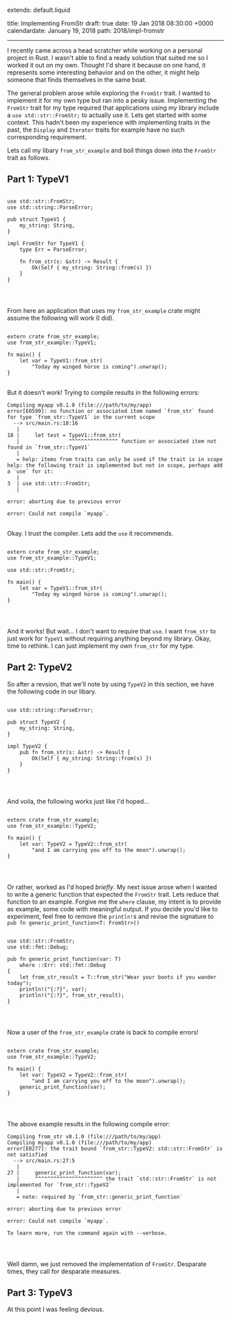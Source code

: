 extends: default.liquid

title: Implementing FromStr
draft: true
date: 19 Jan 2018 08:30:00 +0000
calendardate: January 19, 2018
path: 2018/impl-fromstr

---


I recently came across a head scratcher while working on a personal project
in Rust. I wasn't able to find a ready solution that suited me so I worked it
out on my own. Thought I'd share it because on one hand, it represents some
interesting behavior and on the other, it might help someone that
finds themselves in the same boat.

The general problem arose while exploring the `FromStr` trait. I wanted to
implement it for my own type but ran into a pesky issue. Implementing the
`FromStr` trait for my type required that applications using my library include
a `use std::str::FromStr;` to actually use it. Lets get started with some
context. This hadn't been my experience with implementing traits in the past,
the `Display` and  `Iterator` traits for example have no such corresponding
requirement.

Lets call my libary `from_str_example` and boil things down into the `FromStr`
trait as follows.

## Part 1: TypeV1

<pre class='rust'>
<code>
use std::str::FromStr;
use std::string::ParseError;

pub struct TypeV1 {
    my_string: String,
}

impl FromStr for TypeV1 {
    type Err = ParseError;

    fn from_str(s: &str) -> Result<Self, Self::Err> {
        Ok(Self { my_string: String::from(s) })
    }
}
</pre>
</code>

From here an application that uses my `from_str_example` crate might assume
the following will work (I did).


<pre class='rust'>
<code>
extern crate from_str_example;
use from_str_example::TypeV1;

fn main() {
    let var = TypeV1::from_str(
        "Today my winged horse is coming").unwrap();
}
</code>
</pre>

But it doesn't work! Trying to compile results in the following errors:

<pre>
<code>Compiling myapp v0.1.0 (file:///path/to/my/app)
error[E0599]: no function or associated item named `from_str` found for type `from_str::TypeV1` in the current scope
  --> src/main.rs:18:16
   |
18 |     let test = TypeV1::from_str(
   |                ^^^^^^^^^^^^^^^^ function or associated item not found in `from_str::TypeV1`
   |
   = help: items from traits can only be used if the trait is in scope
help: the following trait is implemented but not in scope, perhaps add a `use` for it:
   |
3  | use std::str::FromStr;
   |

error: aborting due to previous error

error: Could not compile `myapp`.
</code>
</pre>

Okay. I trust the compiler. Lets add the `use` it recommends.

<pre class='rust'>
<code>
extern crate from_str_example;
use from_str_example::TypeV1;

use std::str::FromStr;

fn main() {
    let var = TypeV1::from_str(
        "Today my winged horse is coming").unwrap();
}
</pre>
</code>

And it works! But wait... I don't want to require that `use`. I want `from_str`
to just work for `TypeV1` without requiring anything beyond my library. Okay,
time to rethink. I can just implement my _own_ `from_str` for my type.

## Part 2: TypeV2

So after a revsion, that we'll note by using `TypeV2` in this section, we have
the following code in our libary.

<pre class='rust'>
<code>
use std::string::ParseError;

pub struct TypeV2 {
    my_string: String,
}

impl TypeV2 {
    pub fn from_str(s: &str) -> Result<Self, ParseError> {
        Ok(Self { my_string: String::from(s) })
    }
}
</pre>
</code>

And voila, the following works just like I'd hoped...

<pre class='rust'>
<code>
extern crate from_str_example;
use from_str_example::TypeV2;

fn main() {
    let var: TypeV2 = TypeV2::from_str(
        "and I am carrying you off to the moon").unwrap();
}
</pre>
</code>

Or rather, worked as I'd hoped _briefly_. My next issue arose when I wanted
to write a generic function that expected the `FromStr` trait. Lets reduce
that function to an example. Forgive me the `where` clause, my intent is to
provide as example, some code with meaningful output. If you decide you'd like
to experiment, feel free to remove the `println!`s and revise the
signature to `pub fn generic_print_function<T: FromStr>()`

<pre class='rust'>
<code>
use std::str::FromStr;
use std::fmt::Debug;

pub fn generic_print_function<T: FromStr + Debug>(var: T)
    where <T as std::str::FromStr>::Err: std::fmt::Debug
{
    let from_str_result = T::from_str("Wear your boots if you wander today");
    println!("{:?}", var);
    println!("{:?}", from_str_result);
}
</pre>
</code>

Now a user of the `from_str_example` crate is back to compile errors!

<pre class='rust'>
<code>
extern crate from_str_example;
use from_str_example::TypeV2;

fn main() {
    let var: TypeV2 = TypeV2::from_str(
        "and I am carrying you off to the moon").unwrap();
    generic_print_function(var);
}
</pre>
</code>

The above example results in the following compile error:

<pre>
<code>Compiling from_str v0.1.0 (file:///path/to/my/app)
Compiling myapp v0.1.0 (file:///path/to/my/app)
error[E0277]: the trait bound `from_str::TypeV2: std::str::FromStr` is not satisfied
  --> src/main.rs:27:5
   |
27 |     generic_print_function(var);
   |     ^^^^^^^^^^^^^^^^^^^^^^ the trait `std::str::FromStr` is not implemented for `from_str::TypeV2`
   |
   = note: required by `from_str::generic_print_function`

error: aborting due to previous error

error: Could not compile `myapp`.

To learn more, run the command again with --verbose.
</pre>
</code>

Well damn, we just removed the implementation of `FromStr`. Desparate times,
they call for desparate measures.

## Part 3: TypeV3

At this point I was feeling devious.